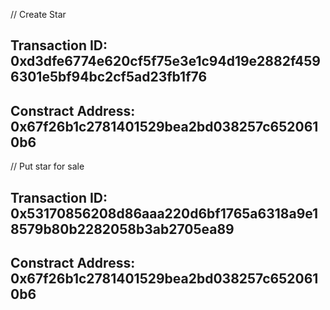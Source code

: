 
// Create Star 
## Transaction ID: 0xd3dfe6774e620cf5f75e3e1c94d19e2882f4596301e5bf94bc2cf5ad23fb1f76
## Constract Address: 0x67f26b1c2781401529bea2bd038257c6520610b6 

// Put star for sale

## Transaction ID: 0x53170856208d86aaa220d6bf1765a6318a9e18579b80b2282058b3ab2705ea89
## Constract Address: 0x67f26b1c2781401529bea2bd038257c6520610b6